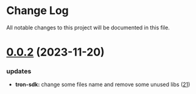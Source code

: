 
# Change Log

All notable changes to this project will be documented in this file.

# [0.0.2](https://git.sonr.io/pkg/wallets) (2023-11-20)

### updates

- **tron-sdk:** change some files name and remove some unused libs ([21](https://git.sonr.io/pkg/wallets/pull/21))
